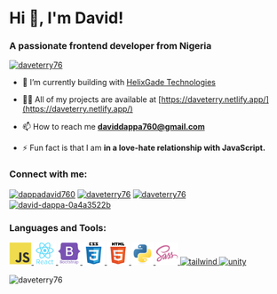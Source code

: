 <h1 align="left">Hi 👋, I'm David!</h1>
<h3 align="left">A passionate frontend developer from Nigeria</h3>

<p align="left"> <a href="https://twitter.com/daveterry76" target="blank"><img src="https://img.shields.io/twitter/follow/daveterry76?logo=twitter&style=for-the-badge" alt="daveterry76" /></a> </p>

- 🔭 I’m currently building with [HelixGade Technologies](http://helixgade.com//)

- 👨‍💻 All of my projects are available at [https://daveterry.netlify.app/](https://daveterry.netlify.app/)

- 📫 How to reach me **daviddappa760@gmail.com**

- ⚡ Fun fact is that I am **in a love-hate relationship with JavaScript.**

<h3 align="left">Connect with me:</h3>
<p align="left">
<a href="https://codepen.io/dappadavid760" target="blank"><img align="center" src="https://raw.githubusercontent.com/rahuldkjain/github-profile-readme-generator/master/src/images/icons/Social/codepen.svg" alt="dappadavid760" height="30" width="40" /></a>
<a href="https://dev.to/daveterry76" target="blank"><img align="center" src="https://raw.githubusercontent.com/rahuldkjain/github-profile-readme-generator/master/src/images/icons/Social/devto.svg" alt="daveterry76" height="30" width="40" /></a>
<a href="https://twitter.com/daveterry76" target="blank"><img align="center" src="https://raw.githubusercontent.com/rahuldkjain/github-profile-readme-generator/master/src/images/icons/Social/twitter.svg" alt="daveterry76" height="30" width="40" /></a>
<a href="https://linkedin.com/in/david-dappa-0a4a3522b" target="blank"><img align="center" src="https://raw.githubusercontent.com/rahuldkjain/github-profile-readme-generator/master/src/images/icons/Social/linked-in-alt.svg" alt="david-dappa-0a4a3522b" height="30" width="40" /></a>
</p>

<h3 align="left">Languages and Tools:</h3>
<p align="left"> <a href="https://developer.mozilla.org/en-US/docs/Web/JavaScript" target="_blank" rel="noreferrer"> <img src="https://raw.githubusercontent.com/devicons/devicon/master/icons/javascript/javascript-original.svg" alt="javascript" width="40" height="40"/> </a> <a href="https://reactjs.org/" target="_blank" rel="noreferrer"> <img src="https://raw.githubusercontent.com/devicons/devicon/master/icons/react/react-original-wordmark.svg" alt="react" width="40" height="40"/> </a> <a href="https://getbootstrap.com" target="_blank" rel="noreferrer"> <img src="https://raw.githubusercontent.com/devicons/devicon/master/icons/bootstrap/bootstrap-plain-wordmark.svg" alt="bootstrap" width="40" height="40"/> </a> <a href="https://www.w3schools.com/css/" target="_blank" rel="noreferrer"> <img src="https://raw.githubusercontent.com/devicons/devicon/master/icons/css3/css3-original-wordmark.svg" alt="css3" width="40" height="40"/> </a> <a href="https://www.w3.org/html/" target="_blank" rel="noreferrer"> <img src="https://raw.githubusercontent.com/devicons/devicon/master/icons/html5/html5-original-wordmark.svg" alt="html5" width="40" height="40"/> </a>  <a href="https://www.python.org" target="_blank" rel="noreferrer"> <img src="https://raw.githubusercontent.com/devicons/devicon/master/icons/python/python-original.svg" alt="python" width="40" height="40"/> </a> <a href="https://sass-lang.com" target="_blank" rel="noreferrer"> <img src="https://raw.githubusercontent.com/devicons/devicon/master/icons/sass/sass-original.svg" alt="sass" width="40" height="40"/> </a> <a href="https://tailwindcss.com/" target="_blank" rel="noreferrer"> <img src="https://www.vectorlogo.zone/logos/tailwindcss/tailwindcss-icon.svg" alt="tailwind" width="40" height="40"/> </a> <a href="https://unity.com/" target="_blank" rel="noreferrer"> <img src="https://www.vectorlogo.zone/logos/unity3d/unity3d-icon.svg" alt="unity" width="40" height="40"/> </a> </p>

<p><img align="center" src="https://github-readme-stats.vercel.app/api/top-langs?username=daveterry76&show_icons=true&locale=en&layout=compact" alt="daveterry76" /></p>


